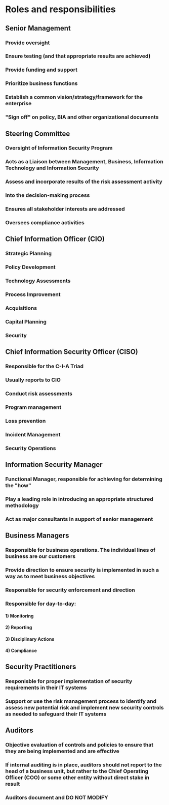 # Roles and responsibilities

## Senior Management

### Provide oversight

### Ensure testing (and that appropriate results are achieved)

### Provide funding and support

### Prioritize business functions

### Establish a common vision/strategy/framework for the enterprise

### "Sign off" on policy, BIA and other organizational documents

## Steering Committee

### Oversight of Information Security Program

### Acts as a Liaison between Management, Business, Information Technology and Information Security

### Assess and incorporate results of the risk assessment activity

### Into the decision-making process

### Ensures all stakeholder interests are addressed

### Oversees compliance activities

## Chief Information Officer (CIO)

### Strategic Planning

### Policy Development

### Technology Assessments

### Process Improvement

### Acquisitions

### Capital Planning

### Security

## Chief Information Security Officer (CISO)

### Responsible for the C-I-A Triad

### Usually reports to CIO

### Conduct risk assessments

### Program management

### Loss prevention

### Incident Management

### Security Operations

## Information Security Manager

### Functional Manager, responsible for achieving for determining the "how"

### Play a leading role in introducing an appropriate structured methodology

### Act as major consultants in support of senior management

## Business Managers

### Responsible for business operations. The individual lines of business are our customers

### Provide direction to ensure security is implemented in such a way as to meet business objectives

### Responsible for security enforcement and direction

### Responsible for day-to-day:

#### 1) Monitoring

#### 2) Reporting

#### 3) Disciplinary Actions

#### 4) Compliance

## Security Practitioners

### Responisble for proper implementation of security requirements in their IT systems

### Support or use the risk management process to identify and assess new potential risk and implement new security controls as needed to safeguard their IT systems

## Auditors 

### Objective evaluation of controls and policies to ensure that they are being implemented and are effective

### If internal auditing is in place, auditors should not report to the head of a business unit, but rather to the Chief Operating Officer (COO) or some other entity without direct stake in result

### Auditors document and DO NOT MODIFY
